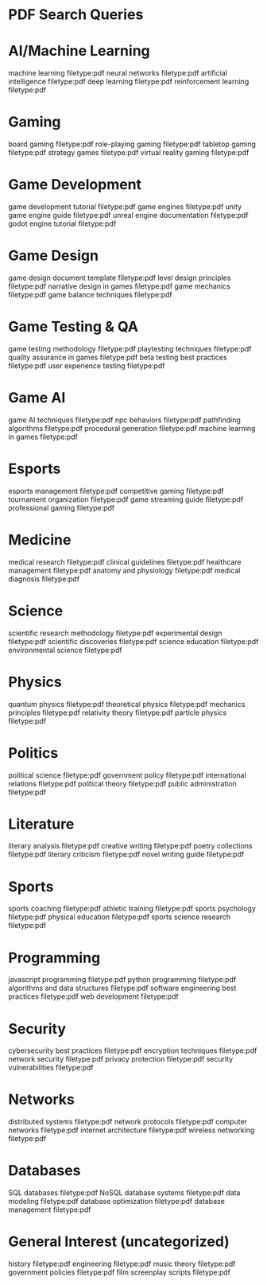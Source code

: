# PDF Search Queries

# AI/Machine Learning
machine learning filetype:pdf
neural networks filetype:pdf
artificial intelligence filetype:pdf
deep learning filetype:pdf
reinforcement learning filetype:pdf

# Gaming
board gaming filetype:pdf
role-playing gaming filetype:pdf
tabletop gaming filetype:pdf
strategy games filetype:pdf
virtual reality gaming filetype:pdf

# Game Development
game development tutorial filetype:pdf
game engines filetype:pdf
unity game engine guide filetype:pdf
unreal engine documentation filetype:pdf
godot engine tutorial filetype:pdf

# Game Design
game design document template filetype:pdf
level design principles filetype:pdf
narrative design in games filetype:pdf
game mechanics filetype:pdf
game balance techniques filetype:pdf

# Game Testing & QA
game testing methodology filetype:pdf
playtesting techniques filetype:pdf
quality assurance in games filetype:pdf
beta testing best practices filetype:pdf
user experience testing filetype:pdf

# Game AI
game AI techniques filetype:pdf
npc behaviors filetype:pdf
pathfinding algorithms filetype:pdf
procedural generation filetype:pdf
machine learning in games filetype:pdf

# Esports
esports management filetype:pdf
competitive gaming filetype:pdf
tournament organization filetype:pdf
game streaming guide filetype:pdf
professional gaming filetype:pdf

# Medicine
medical research filetype:pdf
clinical guidelines filetype:pdf
healthcare management filetype:pdf
anatomy and physiology filetype:pdf
medical diagnosis filetype:pdf

# Science
scientific research methodology filetype:pdf
experimental design filetype:pdf
scientific discoveries filetype:pdf
science education filetype:pdf
environmental science filetype:pdf

# Physics
quantum physics filetype:pdf
theoretical physics filetype:pdf
mechanics principles filetype:pdf
relativity theory filetype:pdf
particle physics filetype:pdf

# Politics
political science filetype:pdf
government policy filetype:pdf
international relations filetype:pdf
political theory filetype:pdf
public administration filetype:pdf

# Literature
literary analysis filetype:pdf
creative writing filetype:pdf
poetry collections filetype:pdf
literary criticism filetype:pdf
novel writing guide filetype:pdf

# Sports
sports coaching filetype:pdf
athletic training filetype:pdf
sports psychology filetype:pdf
physical education filetype:pdf
sports science research filetype:pdf

# Programming
javascript programming filetype:pdf
python programming filetype:pdf
algorithms and data structures filetype:pdf
software engineering best practices filetype:pdf
web development filetype:pdf

# Security
cybersecurity best practices filetype:pdf
encryption techniques filetype:pdf
network security filetype:pdf
privacy protection filetype:pdf
security vulnerabilities filetype:pdf

# Networks
distributed systems filetype:pdf
network protocols filetype:pdf
computer networks filetype:pdf
internet architecture filetype:pdf
wireless networking filetype:pdf

# Databases
SQL databases filetype:pdf
NoSQL database systems filetype:pdf
data modeling filetype:pdf
database optimization filetype:pdf
database management filetype:pdf

# General Interest (uncategorized)
history filetype:pdf
engineering filetype:pdf
music theory filetype:pdf
government policies filetype:pdf
film screenplay scripts filetype:pdf
